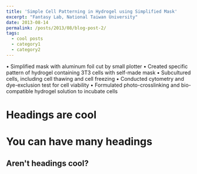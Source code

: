 ```yaml
---
title: 'Simple Cell Patterning in Hydrogel using Simplified Mask'
excerpt: "Fantasy Lab, National Taiwan University"
date: 2013-08-14
permalink: /posts/2013/08/blog-post-2/
tags:
  - cool posts
  - category1
  - category2
---
```


•	Simplified mask with aluminum foil cut by small plotter
•	Created specific pattern of hydrogel containing 3T3 cells with self-made mask
•	Subcultured cells, including cell thawing and cell freezing
•	Conducted cytometry and dye-exclusion test for cell viability
•	Formulated photo-crosslinking and bio-compatible hydrogel solution to incubate cells

Headings are cool
======

You can have many headings
======

Aren't headings cool?
------
